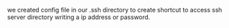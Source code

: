we created config file in our .ssh directory to create shortcut to access ssh server directory writing a ip address or password.